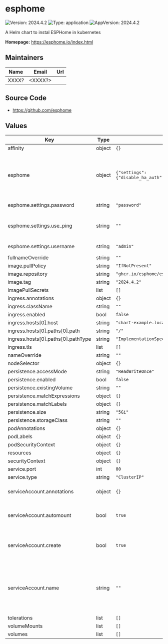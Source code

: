 # esphome

![Version: 2024.4.2](https://img.shields.io/badge/Version-2024.4.2-informational?style=flat-square) ![Type: application](https://img.shields.io/badge/Type-application-informational?style=flat-square) ![AppVersion: 2024.4.2](https://img.shields.io/badge/AppVersion-2024.4.2-informational?style=flat-square)

A Helm chart to instal ESPHome in kubernetes

**Homepage:** <https://esphome.io/index.html>

## Maintainers

| Name | Email | Url |
| ---- | ------ | --- |
| XXXX? | <XXXX?> |  |

## Source Code

* <https://github.com/esphome>

## Values

| Key | Type | Default | Description |
|-----|------|---------|-------------|
| affinity | object | `{}` |  |
| esphome | object | `{"settings":{"disable_ha_auth":"","password":"password","relative_url":"","streamer_mode":"","use_mqtt":"","use_ping":"","username":"admin"}}` | configuration for esp_home env variables this values will get into a config map mounted in the container. |
| esphome.settings.password | string | `"password"` | Password for esphome web |
| esphome.settings.use_ping | string | `""` | Use ping to determine devices availability |
| esphome.settings.username | string | `"admin"` | Username for esphome web |
| fullnameOverride | string | `""` |  |
| image.pullPolicy | string | `"IfNotPresent"` |  |
| image.repository | string | `"ghcr.io/esphome/esphome"` |  |
| image.tag | string | `"2024.4.2"` |  |
| imagePullSecrets | list | `[]` |  |
| ingress.annotations | object | `{}` |  |
| ingress.className | string | `""` |  |
| ingress.enabled | bool | `false` |  |
| ingress.hosts[0].host | string | `"chart-example.local"` |  |
| ingress.hosts[0].paths[0].path | string | `"/"` |  |
| ingress.hosts[0].paths[0].pathType | string | `"ImplementationSpecific"` |  |
| ingress.tls | list | `[]` |  |
| nameOverride | string | `""` |  |
| nodeSelector | object | `{}` |  |
| persistence.accessMode | string | `"ReadWriteOnce"` |  |
| persistence.enabled | bool | `false` |  |
| persistence.existingVolume | string | `""` |  |
| persistence.matchExpressions | object | `{}` |  |
| persistence.matchLabels | object | `{}` |  |
| persistence.size | string | `"5Gi"` |  |
| persistence.storageClass | string | `""` |  |
| podAnnotations | object | `{}` |  |
| podLabels | object | `{}` |  |
| podSecurityContext | object | `{}` |  |
| resources | object | `{}` |  |
| securityContext | object | `{}` |  |
| service.port | int | `80` |  |
| service.type | string | `"ClusterIP"` |  |
| serviceAccount.annotations | object | `{}` | Annotations to add to the service account |
| serviceAccount.automount | bool | `true` | Automatically mount a ServiceAccount's API credentials? |
| serviceAccount.create | bool | `true` | Specifies whether a service account should be created |
| serviceAccount.name | string | `""` | The name of the service account to use. If not set and create is true, a name is generated using the fullname template |
| tolerations | list | `[]` |  |
| volumeMounts | list | `[]` |  |
| volumes | list | `[]` |  |

